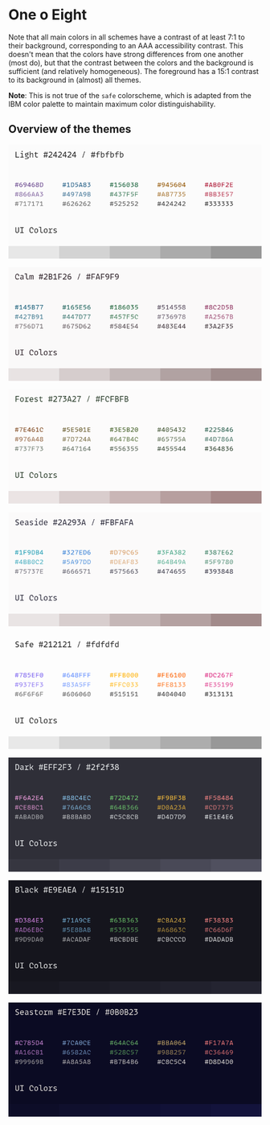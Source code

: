 # One o Eight

Note that all main colors in all schemes have a contrast of at least 7:1 to
their background, corresponding to an AAA accessibility contrast. This doesn't
mean that the colors have strong differences from one another (most do), but
that the contrast between the colors and the background is sufficient (and
relatively homogeneous). The foreground has a 15:1 contrast to its background in
(almost) all themes.

**Note**: This is not true of the `safe` colorscheme, which is adapted from the
IBM color palette to maintain maximum color distinguishability.

## Overview of the themes

![](cards/light.png)

![](cards/calm.png)

![](cards/forest.png)

![](cards/seaside.png)

![](cards/safe.png)

![](cards/dark.png)

![](cards/black.png)

![](cards/seastorm.png)
